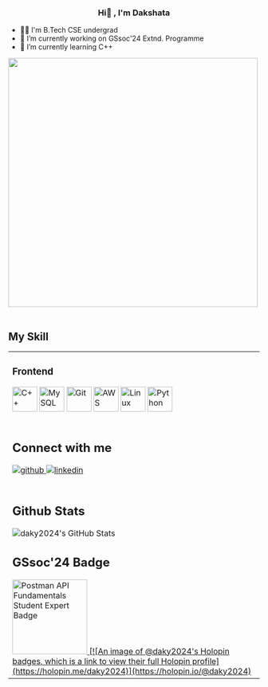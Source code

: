 ### **<div align="center"> Hi👋 , I'm Dakshata </div>**  
  
- 👩‍🎓 I'm B.Tech CSE undergrad
- 🙌 I’m currently working on GSsoc'24 Extnd. Programme
- 🤖 I’m currently learning C++

  

<div align="centre">
<img src="https://www.searchenginegenie.com/web-design-blog/wp-content/uploads/2014/07/final-image.gif" align="center" height="" width="500" />
</div>  
  

<br/>  


## My Skill 
<table><tr><td valign="top" width="1000">



### Frontend  
<div align="centre">  
<a href="https://www.cplusplus.com/" target="_blank"><img style="margin: 10 px" src="https://profilinator.rishav.dev/skills-assets/cplusplus-original.svg" alt="C++" height="50" /></a>  
<a href="https://www.mysql.com/" target="_blank"><img style="margin: 10 px" src="https://profilinator.rishav.dev/skills-assets/mysql-original-wordmark.svg" alt="MySQL" height="50" /></a>  
<a href="https://github.com/" target="_blank"><img style="margin: 10 px" src="https://profilinator.rishav.dev/skills-assets/git-scm-icon.svg" alt="Git" height="50" /></a>  
<a href="https://aws.amazon.com/" target="_blank"><img style="margin: 10 px" src="https://profilinator.rishav.dev/skills-assets/amazonwebservices-original-wordmark.svg" alt="AWS" height="50" /></a>  
<a href="https://www.linux.org/" target="_blank"><img style="margin: 10 px" src="https://profilinator.rishav.dev/skills-assets/linux-original.svg" alt="Linux" height="50" /></a>  
<a href="https://www.python.org/" target="_blank"><img style="margin: 10 px" src="https://profilinator.rishav.dev/skills-assets/python-original.svg" alt="Python" height="50" /></a>  
</div>



<br/>  


## Connect with me  
<div align="centre">
<a href="https://github.com/daky2024" target="_blank">
<img src=https://img.shields.io/badge/github-%2324292e.svg?&style=for-the-badge&logo=github&logoColor=white alt=github style="margin-bottom: 5px;" />
</a>
<a href="https://linkedin.com/in/daky2024" target="_blank">
<img src=https://img.shields.io/badge/linkedin-%231E77B5.svg?&style=for-the-badge&logo=linkedin&logoColor=white alt=linkedin style="margin-bottom: 5px;" />
</a>  
</div>  
  

<br/>  


## Github Stats 
<img src="https://github-readme-streak-stats.herokuapp.com/?user=daky2024&theme=onedark&hide_border=true" alt="daky2024's GitHub Stats" />
<br/> 

## GSsoc'24 Badge
<a href="https://api.badgr.io/public/assertions/7iYufki8QPCwFQPb7yArEA" target="_blank">
  <img src="https://badgr.com/public/assertions/cfKl1-08Qfue34_PDGqKBw/image" alt="Postman API Fundamentals Student Expert Badge"  width="150" height="150"  />
  [![An image of @daky2024's Holopin badges, which is a link to view their full Holopin profile](https://holopin.me/daky2024)](https://holopin.io/@daky2024)
</a>


  
</div>
  





  

